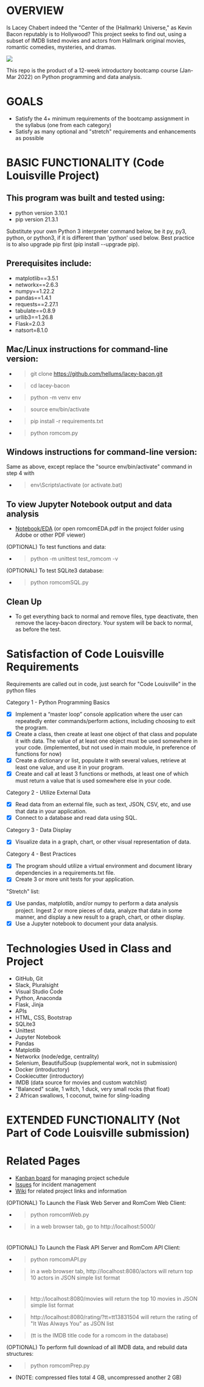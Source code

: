 # OVERVIEW
Is Lacey Chabert indeed the "Center of the (Hallmark) Universe," as Kevin Bacon reputably is to Hollywood? This project seeks to find out, using a subset of IMDB listed movies and actors from Hallmark original movies, romantic comedies, mysteries, and dramas.  

  <img src="https://user-images.githubusercontent.com/83464025/156023028-09a53cc7-01e8-49f8-bc2a-37ae3f663e9d.png" />

This repo is the product of a 12-week introductory bootcamp course (Jan-Mar 2022) on Python programming and data analysis.

# GOALS
- Satisfy the 4+ minimum requirements of the bootcamp assignment in the syllabus (one from each category)
- Satisfy as many optional and "stretch" requirements and enhancements as possible

# BASIC FUNCTIONALITY (Code Louisville Project)
## This program was built and tested using:

- python version 3.10.1
- pip version 21.3.1

Substitute your own Python 3 interpreter command below, be it py, py3, python, or python3, if it is different than
'python' used below. Best practice is to also upgrade pip first (pip install --upgrade pip).

## Prerequisites include:
- matplotlib==3.5.1
- networkx==2.6.3
- numpy==1.22.2
- pandas==1.4.1
- requests==2.27.1
- tabulate==0.8.9
- urllib3==1.26.8
- Flask=2.0.3
- natsort=8.1.0

## Mac/Linux instructions for command-line version:
  - >git clone https://github.com/hellums/lacey-bacon.git
  - >cd lacey-bacon
  - >python -m venv env
  - >source env/bin/activate  
  - >pip install -r requirements.txt
  - >python romcom.py

## Windows instructions for command-line version:
Same as above, except replace the "source env/bin/activate" command in step 4 with 
  - >env\Scripts\activate (or activate.bat)

## To view Jupyter Notebook output and data analysis
- [Notebook/EDA](https://github.com/hellums/lacey-bacon/blob/root/romcomEDA.pdf)
(or open romcomEDA.pdf in the project folder using Adobe or other PDF viewer)

(OPTIONAL) To test functions and data:
  - >python -m unittest test_romcom -v

(OPTIONAL) To test SQLite3 database:
  - >python romcomSQL.py

## Clean Up
- To get everything back to normal and remove files, type deactivate, then remove the lacey-bacon directory. Your system will be back to normal, as before the test.

# Satisfaction of Code Louisville Requirements
Requirements are called out in code, just search for "Code Louisville" in the python files

Category 1 - Python Programming Basics
- [x] Implement a “master loop” console application where the user can repeatedly enter commands/perform actions, including choosing to exit the program.
- [x] Create a class, then create at least one object of that class and populate it with data. The value of at least one object must be used somewhere in your code. (implemented, but not used in main module, in preference of functions for now)
- [x] Create a dictionary or list, populate it with several values, retrieve at least one value, and use it in your program.
- [x] Create and call at least 3 functions or methods, at least one of which must return a value that is used somewhere else in your code.

Category 2 - Utilize External Data
- [x] Read data from an external file, such as text, JSON, CSV, etc, and use that data in your application.
- [x] Connect to a database and read data using SQL.

Category 3 - Data Display
- [x] Visualize data in a graph, chart, or other visual representation of data.

Category 4 - Best Practices
- [x] The program should utilize a virtual environment and document library dependencies in a requirements.txt file.
- [x] Create 3 or more unit tests for your application.

"Stretch" list:

- [x] Use pandas, matplotlib, and/or numpy to perform a data analysis project. Ingest 2 or more pieces of data, analyze that data in some manner, and display a new result to a graph, chart, or other display.
- [x] Use a Jupyter notebook to document your data analysis.

# Technologies Used in Class and Project
- GitHub, Git
- Slack, Pluralsight
- Visual Studio Code
- Python, Anaconda
- Flask, Jinja
- APIs
- HTML, CSS, Bootstrap
- SQLite3
- Unittest
- Jupyter Notebook
- Pandas
- Matplotlib 
- Networkx (node/edge, centrality)
- Selenium, BeautifulSoup (supplemental work, not in submission)
- Docker (introductory)
- Cookiecutter (introductory)
- IMDB (data source for movies and custom watchlist)
- "Balanced" scale, 1 witch, 1 duck, very small rocks (that float)
- 2 African swallows, 1 coconut, twine for sling-loading

# EXTENDED FUNCTIONALITY (Not Part of Code Louisville submission)
# Related Pages
- [Kanban board](https://github.com/hellums/lacey-bacon/projects/1) for managing project schedule
- [Issues](https://github.com/hellums/lacey-bacon/issues) for incident management
- [Wiki](https://github.com/hellums/lacey-bacon/wiki/1.-Data-Analytics-Course-Project) for related project links and information

(OPTIONAL) To Launch the Flask Web Server and RomCom Web Client:
  - >python romcomWeb.py
  - >in a web browser tab, go to http://localhost:5000/ 
    <p><img src="https://user-images.githubusercontent.com/83464025/157280420-8e86c900-60eb-4b0f-a4c9-f332698ba291.png"  style="width:10px"></p>

(OPTIONAL) To Launch the Flask API Server and RomCom API Client:
  - >python romcomAPI.py
  - >in a web browser tab, http://localhost:8080/actors will return top 10 actors in JSON simple list format  
    <p><img src="https://user-images.githubusercontent.com/83464025/157280816-da3468ad-3ffe-482f-8161-ed3696d6c61c.png" style="width:10px"></p>
  
  - >http://localhost:8080/movies will return the top 10 movies in JSON simple list format
  - >http://localhost:8080/rating/?tt=tt13831504 will return the rating of "It Was Always You" as JSON list 
  - >(tt is the IMDB title code for a romcom in the database)

(OPTIONAL) To perform full download of all IMDB data, and rebuild data structures:
  - >python romcomPrep.py 
  
  - (NOTE: compressed files total 4 GB, uncompressed another 2 GB)






